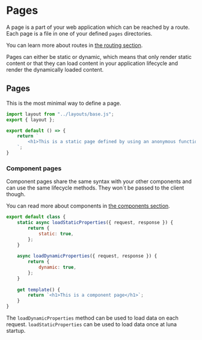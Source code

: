 ---
---
# Pages

A page is a part of your web application which can be reached by a route. Each page is a file in one of 
your defined `pages` directories. 

You can learn more about routes in [the routing section](/routing).

Pages can either be static or dynamic, which means that only render static content or that they can load content 
in your application lifecycle and render the dynamically loaded content.

## Pages

This is the most minimal way to define a page.

```js
import layout from "../layouts/base.js";
export { layout };

export default () => {
    return `
        <h1>This is a static page defined by using an anonymous function</h1>
    `;
}
```

### Component pages

Component pages share the same syntax with your other components and can use the same lifecycle methods. They won`t be
passed to the client though. 

You can read more about components in [the components section](/components).

```js
export default class {
    static async loadStaticProperties({ request, response }) {
        return {
            static: true,
        };
    }
    
    async loadDynamicProperties({ request, response }) {
        return {
            dynamic: true,
        };
    }
    
    get template() {
        return `<h1>This is a component page</h1>`;
    }
}
```

The `loadDynamicProperties` method can be used to load data on each request. `loadStaticProperties` can be used
to load data once at luna startup.
